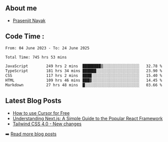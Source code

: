 ## About me
- [Prasenjit Nayak](https://prasen.dev) <br>

## Code Time : 
<!--START_SECTION:waka-->

```txt
From: 04 June 2023 - To: 24 June 2025

Total Time: 745 hrs 53 mins

JavaScript        249 hrs 2 mins  ████████▒░░░░░░░░░░░░░░░░   32.78 %
TypeScript        181 hrs 34 mins ██████░░░░░░░░░░░░░░░░░░░   23.90 %
CSS               117 hrs 2 mins  ████░░░░░░░░░░░░░░░░░░░░░   15.40 %
HTML              109 hrs 46 mins ███▓░░░░░░░░░░░░░░░░░░░░░   14.45 %
Markdown          27 hrs 48 mins  █░░░░░░░░░░░░░░░░░░░░░░░░   03.66 %
```

<!--END_SECTION:waka-->

## Latest Blog Posts
<!-- BLOG-POSTS:START -->
- [How to use Cursor for Free](https://github.com/StarKnightt/prasendev/blog/cursor-free)
- [Understanding Next.js: A Simple Guide to the Popular React Framework](https://github.com/StarKnightt/prasendev/blog/next-js-workflow)
- [Tailwind CSS 4.0 - New changes](https://github.com/StarKnightt/prasendev/blog/tailwindcss-4.0)

➡️ [Read more blog posts](https://prasen.dev/blog)
<!-- BLOG-POSTS:END -->


<!-- End of the README files :) --!>
